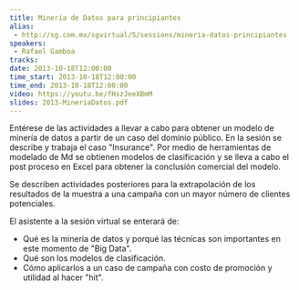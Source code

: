 ```yaml
---
title: Minería de Datos para principiantes
alias:
 - http://sg.com.mx/sgvirtual/5/sessions/mineria-datos-principiantes
speakers:
 - Rafael Gamboa
tracks:
date: 2013-10-18T12:00:00
time_start: 2013-10-18T12:00:00
time_end: 2013-10-18T12:00:00
video: https://youtu.be/fHszJeeXBmM
slides: 2013-MineriaDatos.pdf
---
```


Entérese de las actividades a llevar a cabo para obtener un modelo de minería de datos a partir de un caso del dominio público. En la sesión se describe y trabaja el caso "Insurance". Por medio de herramientas de modelado de Md se obtienen modelos de clasificación y se lleva a cabo el post proceso en Excel para obtener la conclusión comercial del modelo.

Se describen actividades posteriores para la extrapolación de los resultados de la muestra a una campaña con un mayor número de clientes potenciales.

El asistente a la sesión virtual se enterará de:
* Qué es la minería de datos y porqué las técnicas son importantes en este momento de "Big Data".
* Qué son los modelos de clasificación.
* Cómo aplicarlos a un caso de campaña con costo de promoción y utilidad al hacer "hit".